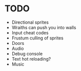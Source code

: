 # TODO
- Directional sprites
- Wraiths can push you into walls
- Input cheat codes
- Frustum culling of sprites
- Doors
- Audio
- Debug console
- Text hot reloading?
- Music